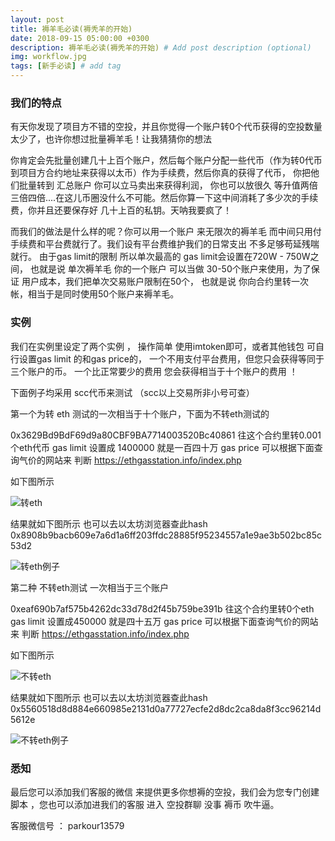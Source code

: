 ```yaml
---
layout: post
title: 褥羊毛必读(褥秃羊的开始)
date: 2018-09-15 05:00:00 +0300
description: 褥羊毛必读(褥秃羊的开始) # Add post description (optional)
img: workflow.jpg
tags: [新手必读] # add tag
---
```


### 我们的特点
有天你发现了项目方不错的空投，并且你觉得一个账户转0个代币获得的空投数量太少了，也许你想过批量褥羊毛！让我猜猜你的想法

你肯定会先批量创建几十上百个账户，然后每个账户分配一些代币（作为转0代币到项目方合约地址来获得以太币）作为手续费，然后你真的获得了代币， 你把他们批量转到 汇总账户 你可以立马卖出来获得利润，
你也可以放很久 等升值两倍三倍四倍....在这儿币圈没什么不可能。然后你算一下这中间消耗了多少次的手续费，你并且还要保存好 几十上百的私钥。天呐我要疯了！

而我们的做法是什么样的呢？你可以用一个账户 来无限次的褥羊毛 而中间只用付手续费和平台费就行了。我们设有平台费维护我们的日常支出 不多足够苟延残喘就行。
由于gas limit的限制 所以单次最高的 gas limit会设置在720W - 750W之间， 也就是说 单次褥羊毛 你的一个账户 可以当做 30-50个账户来使用，为了保证 用户成本，我们把单次交易账户限制在50个，
也就是说 你向合约里转一次帐，相当于是同时使用50个账户来褥羊毛。

###  实例

我们在实例里设定了两个实例 ， 操作简单 使用imtoken即可，或者其他钱包 可自行设置gas limit 的和gas price的， 一个不用支付平台费用，但您只会获得等同于三个账户的币。 一个比正常要少的费用 您会获得相当于十个账户的费用 ！

下面例子均采用 scc代币来测试 （scc以上交易所非小号可查） 

第一个为转 eth 测试的一次相当于十个账户，下面为不转eth测试的

0x3629Bd9BdF69d9a80CBF9BA7714003520Bc40861  往这个合约里转0.001个eth代币  gas limit 设置成 1400000  就是一百四十万
 gas price  可以根据下面查询气价的网站来 判断 https://ethgasstation.info/index.php 
 
 如下图所示
 
 ![转eth]({{site.baseurl}}/assets/img/2018-9-12-褥羊毛必读/转eth.png)
 
 结果就如下图所示   也可以去以太坊浏览器查此hash  0x8908b9bacb609e7a6d1a6ff203ffdc28885f95234557a1e9ae3b502bc85c53d2
 
  ![转eth例子]({{site.baseurl}}/assets/img/2018-9-12-褥羊毛必读/转eth例子.png)

  
  第二种 不转eth测试 一次相当于三个账户
  
  0xeaf690b7af575b4262dc33d78d2f45b759be391b  往这个合约里转0个eth  gas limit 设置成450000 就是四十五万
  gas price  可以根据下面查询气价的网站来 判断 https://ethgasstation.info/index.php  
  
   如下图所示
   
 ![不转eth]({{site.baseurl}}/assets/img/2018-9-12-褥羊毛必读/不转eth.png)
 
 结果就如下图所示   也可以去以太坊浏览器查此hash  0x5560518d8d884e660985e2131d0a77727ecfe2d8dc2ca8da8f3cc96214d5612e
 
  ![不转eth例子]({{site.baseurl}}/assets/img/2018-9-12-褥羊毛必读/不转eth例子.png)
  
  
###  悉知

最后您可以添加我们客服的微信  来提供更多你想褥的空投，我们会为您专门创建脚本  ，您也可以添加进我们的客服 进入 空投群聊 没事 褥币 吹牛逼。

客服微信号 ：   parkour13579
